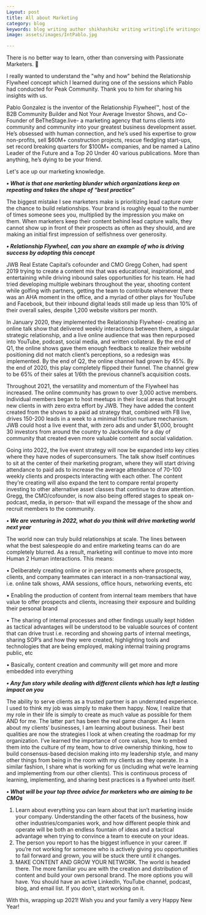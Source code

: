 ```yaml
---
Layout: post
title: All about Marketing
category: blog
keywords: blog writing author shikhashikz writing writinglife writingcommunity dailyblogpost dailyblogpostchallenge marketing abm
image: assets/images/IntPablo.jpg

---
```

There is no better way to learn, other than conversing with Passionate Marketers. 💯

I really wanted to understand the "why and how" behind the Relationship Flywheel concept which I learned during one of the sessions which Pablo had conducted for Peak Community. Thank you to him for sharing his insights with us.

Pablo Gonzalez is the inventor of the Relationship Flywheel™️, host of the B2B Community Builder and Not Your Average Investor Shows, and Co-Founder of BeTheStage.live- a marketing agency that turns clients into community and community into your greatest business development asset. He’s obsessed with human connection, and he’s used his expertise to grow non-profits, sell $60M+ construction projects, rescue fledgling start-ups, set record breaking quarters for $100M+ companies, and be named a Latino Leader of the Future and a Top 20 Under 40 various publications. More than anything, he’s dying to be your friend.

Let's ace up our marketing knowledge.

***• What is that one marketing blunder which organizations keep on repeating and takes the shape of “best practice”***

The biggest mistake I see marketers make is prioritizing lead capture over the chance to build relationships. Your brand is roughly equal to the number of times someone sees you, multiplied by the impression you make on them. When marketers keep their content behind lead capture walls, they cannot show up in front of their prospects as often as they should, and are making an initial first impression of selfishness over generosity.

***•	Relationship Flywheel, can you share an example of who is driving success by adopting this concept***

JWB Real Estate Capital’s cofounder and CMO Gregg Cohen, had spent 2019 trying to create a content mix that was educational, inspirational, and entertaining while driving inbound sales opportunities for his team. He had tried developing multiple webinars throughout the year, shooting content while golfing with partners, getting the team to contribute whenever there was an AHA moment in the office, and a myriad of other plays for YouTube and Facebook, but their inbound digital leads still made up less than 10% of their overall sales, despite 1,200 website visitors per month.
 
In January 2020, they implemented the Relationship Flywheel- creating an online talk show that delivered weekly interactions between them, a singular strategic relationship, and a live online audience that was then repurposed into YouTube, podcast, social media, and written collateral. By the end of Q1, the online shows gave them enough feedback to realize their website positioning did not match client’s perceptions, so a redesign was implemented. By the end of Q2, the online channel had grown by 45%. By the end of 2020, this play completely flipped their funnel. The channel grew to be 65% of their sales at 1/6th the previous channel’s acquisition costs.
 
Throughout 2021, the versatility and momentum of the Flywheel has increased. The online community has grown to over 3,000 active members. Individual members began to host meetups in their local areas that brought new clients in with zero extra effort by JWB. They have added the content created from the shows to a paid ad strategy that, combined with FB live, drives 150-200 leads in a week to a minimal friction nurture mechanism. JWB could host a live event that, with zero ads and under $1,000, brought 30 investors from around the country to Jacksonville for a day of community that created even more valuable content and social validation.
 
Going into 2022, the live event strategy will now be expanded into key cities where they have nodes of superconsumers. The talk show itself continues to sit at the center of their marketing program, where they will start driving attendance to paid ads to increase the average attendance of 70-100 weekly clients and prospects interacting with each other. The content they’re creating will also expand the tent to compare rental property investing to other alternative asset classes that continue to draw attention. Gregg, the CMO/cofounder, is now also being offered stages to speak on- podcast, media, in person- that will expand the message of the show and recruit members to the community.
 
***•	We are venturing in 2022, what do you think will drive marketing world next year***

The world now can truly build relationships at scale. The lines between what the best salespeople do and entire marketing teams can do are completely blurred. As a result, marketing will continue to move into more Human 2 Human interactions. This means:

•	Deliberately creating online or in person moments where prospects, clients, and company teammates can interact in a non-transactional way, i.e. online talk shows, AMA sessions, office hours, networking events, etc

•	Enabling the production of content from internal team members that have value to offer prospects and clients, increasing their exposure and building their personal brand

•	The sharing of internal processes and other findings usually kept hidden as tactical advantages will be understood to be valuable sources of content that can drive trust i.e. recording and showing parts of internal meetings, sharing SOP’s and how they were created, highlighting tools and technologies that are being employed, making internal training programs public, etc

•	Basically, content creation and community will get more and more embedded into everything
 
***•	Any fun story while dealing with different clients which has left a lasting impact on you***

The ability to serve clients as a trusted partner is an underrated experience. I used to think my job was simply to make them happy. Now, I realize that my role in their life is simply to create as much value as possible for them AND for me. The latter part has been the real game changer. As I learn about my clients’ businesses, I am learning about business. Their best qualities are now the strategies I look at when creating the roadmap for my organization. I’ve learned the importance of core values, how to embed them into the culture of my team, how to drive ownership thinking, how to build consensus-based decision making into my leadership style, and many other things from being in the room with my clients as they operate. In a similar fashion, I share what is working for us (including what we’re learning and implementing from our other clients). This is continuous process of learning, implementing, and sharing best practices is a flywheel unto itself.

***•	What will be your top three advice for marketers who are aiming to be CMOs***

1.	Learn about everything you can learn about that isn’t marketing inside your company. Understanding the other facets of the business, how other industries/companies work, and how different people think and operate will be both an endless fountain of ideas and a tactical advantage when trying to convince a team to execute on your ideas.
2.	The person you report to has the biggest influence in your career. If you’re not working for someone who is actively giving you opportunities to fail forward and grown, you will be stuck there until it changes.
3.	MAKE CONTENT AND GROW YOUR NETWORK. The world is headed there. The more familiar you are with the creation and distribution of content and build your own personal brand. The more options you will have. You should have an active LinkedIn, YouTube channel, podcast, blog, and email list. If you don’t, start working on it.

With this, wrapping up 2021! Wish you and your family a very Happy New Year!

